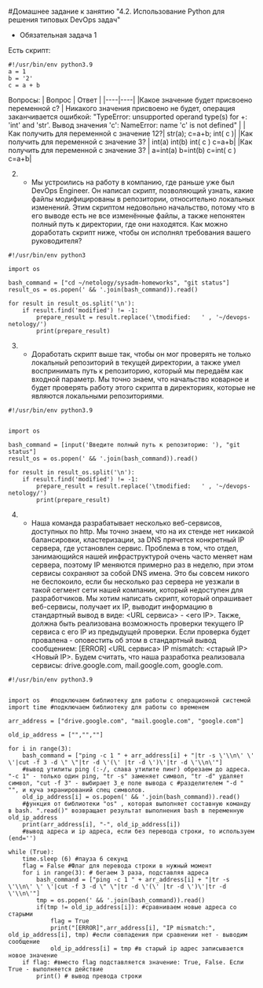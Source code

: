 #Домашнее задание к занятию "4.2. Использование Python для решения типовых DevOps задач"
 - Обязательная задача 1

Есть скрипт:
```
#!/usr/bin/env python3.9
a = 1
b = '2'
c = a + b
```
Вопросы:
| Вопрос	| Ответ |
|----|----|
|Какое значение будет присвоено переменной c? |	Никакого значения присвоено не будет, операция заканчивается ошибкой: "TypeError: unsupported operand type(s) for +: 'int' and 'str'. Вывод значения 'c': NameError: name 'c' is not defined" |
|Как получить для переменной c значение 12?|	str(a); c=a+b; int( c )|
|Как получить для переменной c значение 3?	| int(a) int(b) int( c ) c=a+b|
|Как получить для переменной c значение 3?	| a=int(a) b=int(b) c=int( c ) c=a+b|


2. - Мы устроились на работу в компанию, где раньше уже был DevOps Engineer. Он написал скрипт, позволяющий узнать, какие файлы модифицированы в репозитории, относительно локальных изменений. Этим скриптом недовольно начальство, потому что в его выводе есть не все изменённые файлы, а также непонятен полный путь к директории, где они находятся. Как можно доработать скрипт ниже, чтобы он исполнял требования вашего руководителя?

```
#!/usr/bin/env python3

import os

bash_command = ["cd ~/netology/sysadm-homeworks", "git status"]
result_os = os.popen(' && '.join(bash_command)).read()

for result in result_os.split('\n'):
    if result.find('modified') != -1:
        prepare_result = result.replace('\tmodified:   ' , '~/devops-netology/')
        print(prepare_result)
```

3. - Доработать скрипт выше так, чтобы он мог проверять не только локальный репозиторий в текущей директории, а также умел воспринимать путь к репозиторию, который мы передаём как входной параметр. Мы точно знаем, что начальство коварное и будет проверять работу этого скрипта в директориях, которые не являются локальными репозиториями.	
	
```
#!/usr/bin/env python3.9


import os

bash_command = [input('Введите полный путь к репозиторию: '), "git status"]
result_os = os.popen(' && '.join(bash_command)).read()

for result in result_os.split('\n'):
    if result.find('modified') != -1:
        prepare_result = result.replace('\tmodified:   ' , '~/devops-netology/')
        print(prepare_result)
```
		
4. - Наша команда разрабатывает несколько веб-сервисов, доступных по http. Мы точно знаем, что на их стенде нет никакой балансировки, кластеризации, за DNS прячется конкретный IP сервера, где установлен сервис. Проблема в том, что отдел, занимающийся нашей инфраструктурой очень часто меняет нам сервера, поэтому IP меняются примерно раз в неделю, при этом сервисы сохраняют за собой DNS имена. Это бы совсем никого не беспокоило, если бы несколько раз сервера не уезжали в такой сегмент сети нашей компании, который недоступен для разработчиков. Мы хотим написать скрипт, который опрашивает веб-сервисы, получает их IP, выводит информацию в стандартный вывод в виде: <URL сервиса> - <его IP>. Также, должна быть реализована возможность проверки текущего IP сервиса c его IP из предыдущей проверки. Если проверка будет провалена - оповестить об этом в стандартный вывод сообщением: [ERROR] <URL сервиса> IP mismatch: <старый IP> <Новый IP>. Будем считать, что наша разработка реализовала сервисы: drive.google.com, mail.google.com, google.com.		
	
		
```
#!/usr/bin/env python3.9


import os	#подключаем библиотеку для работы с операционной системой
import time #подключаем библиотеку для работы со временем

arr_address = ["drive.google.com", "mail.google.com", "google.com"] 

old_ip_address = ["","",""]

for i in range(3):
	bash_command = ["ping -c 1 " + arr_address[i] + "|tr -s \'\\n\' \' \'|cut -f 3 -d \" \"|tr -d \'(\' |tr -d \')\'|tr -d \'\\n\'"] 
	#вывод утилиты ping (:-/, слава утилите пинг) обрезаем до адреса. "-с 1" - только один ping, "tr -s" заменяет символ, "tr -d" удаляет символ, "cut -f 3" - выбирает 3_е поле вывода с #разделителем "-d " "", и куча экранирований спец символов.
	old_ip_address[i] = os.popen(' && '.join(bash_command)).read()
	#функция от библиотеки "os" , которая выполняет составную команду в bash. ".read()" возвращает результат выполнения bash в переменную old_ip_address
	print(arr_address[i], "-", old_ip_address[i]) 
	#вывод адреса и ip адреса, если без перевода строки, то используем (end='')

while (True):
	time.sleep (6) #пауза 6 секунд
	flag = False #Флаг для перевода строки в нужный момент
	for i in range(3): # бегаем 3 раза, подставляя адреса
		bash_command = ["ping -c 1 " + arr_address[i] + "|tr -s \'\\n\' \' \'|cut -f 3 -d \" \"|tr -d \'(\' |tr -d \')\'|tr -d \'\\n\'"] 
		tmp = os.popen(' && '.join(bash_command)).read()
		if(tmp != old_ip_address[i]): #сравниваем новые адреса со старыми
			flag = True
			print("[ERROR]",arr_address[i], "IP mismatch:", old_ip_address[i], tmp) #если совпадения при сравнении нет - выводим сообщение
			old_ip_address[i] = tmp #в старый ip адрес записывается новое значение
	if flag: #вместо flag подставляется значение: True, False. Если True - выполняется действие
		print() # вывод превода строки
```

		
		
		
		
		
		
